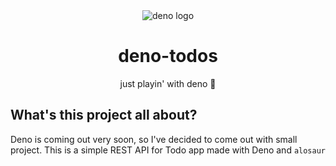 <div align="center">
  <img src="https://avatars1.githubusercontent.com/u/42048915?s=200" alt="deno logo" />
  <br />
  <h1 align="center">deno-todos</h1>
  just playin' with deno 🦕
</div>

## What's this project all about?

Deno is coming out very soon, so I've decided to come out with small project. This is a simple REST API for Todo app made with Deno and `alosaur`

